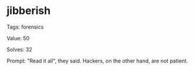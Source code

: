
jibberish
=========


Tags: forensics

Value: 50

Solves: 32

Prompt: "Read it all", they said. Hackers, on the other hand, are not patient.
